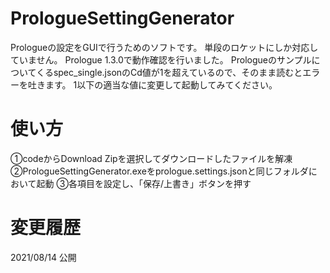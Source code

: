 # PrologueSettingGenerator
Prologueの設定をGUIで行うためのソフトです。
単段のロケットにしか対応していません。
Prologue 1.3.0で動作確認を行いました。
Prologueのサンプルについてくるspec_single.jsonのCd値が1を超えているので、そのまま読むとエラーを吐きます。
1以下の適当な値に変更して起動してみてください。
# 使い方
①codeからDownload Zipを選択してダウンロードしたファイルを解凍
②PrologueSettingGenerator.exeをprologue.settings.jsonと同じフォルダにおいて起動
③各項目を設定し、「保存/上書き」ボタンを押す
# 変更履歴
2021/08/14 公開
